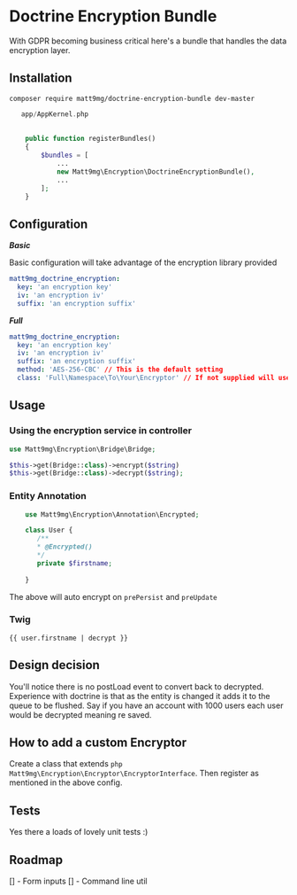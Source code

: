 # Doctrine Encryption Bundle

With GDPR becoming business critical here's a bundle that handles the data encryption layer.

## Installation
```composer require matt9mg/doctrine-encryption-bundle dev-master```

```php
   app/AppKernel.php
   
   
    public function registerBundles()
    {
        $bundles = [
            ...
            new Matt9mg\Encryption\DoctrineEncryptionBundle(),
            ...
        ];
    }
```

## Configuration

***Basic***

Basic configuration will take advantage of the encryption library provided
```yaml
matt9mg_doctrine_encryption:
  key: 'an encryption key'
  iv: 'an encryption iv'
  suffix: 'an encryption suffix'
```

***Full***
```yaml
matt9mg_doctrine_encryption:
  key: 'an encryption key'
  iv: 'an encryption iv'
  suffix: 'an encryption suffix'
  method: 'AES-256-CBC' // This is the default setting
  class: 'Full\Namespace\To\Your\Encryptor' // If not supplied will use the default
```

## Usage

### Using the encryption service in controller
```php
use Matt9mg\Encryption\Bridge\Bridge;

$this->get(Bridge::class)->encrypt($string)
$this->get(Bridge::class)->decrypt($string);
```

### Entity Annotation
```php
    use Matt9mg\Encryption\Annotation\Encrypted;

    class User {
       /**
       * @Encrypted()
       */
       private $firstname;
    
    }
```

The above will auto encrypt on `prePersist` and `preUpdate` 

### Twig
```twig
{{ user.firstname | decrypt }}
```

## Design decision
You'll notice there is no postLoad event to convert back to decrypted. Experience with doctrine is that as the entity is changed it adds it to the queue to be flushed. Say if you have an account with 1000 users each user would be decrypted meaning re saved. 

## How to add a custom Encryptor
Create a class that extends ```php Matt9mg\Encryption\Encryptor\EncryptorInterface```. Then register as mentioned in the above config.

## Tests
Yes there a loads of lovely unit tests :)

## Roadmap
[] - Form inputs
[] - Command line util